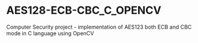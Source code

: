 # AES128-ECB-CBC_C_OPENCV
Computer Security project - implementation of AES123 both ECB and CBC mode in C language using OpenCV
